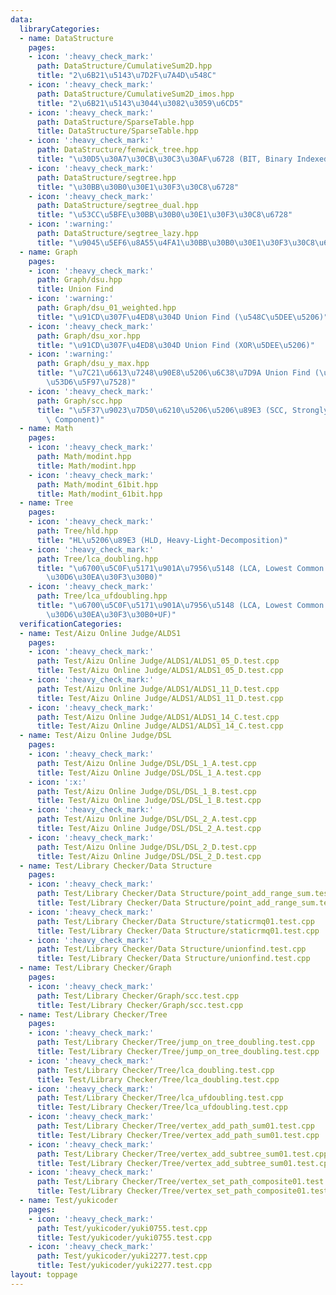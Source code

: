 ```yaml
---
data:
  libraryCategories:
  - name: DataStructure
    pages:
    - icon: ':heavy_check_mark:'
      path: DataStructure/CumulativeSum2D.hpp
      title: "2\u6B21\u5143\u7D2F\u7A4D\u548C"
    - icon: ':heavy_check_mark:'
      path: DataStructure/CumulativeSum2D_imos.hpp
      title: "2\u6B21\u5143\u3044\u3082\u3059\u6CD5"
    - icon: ':heavy_check_mark:'
      path: DataStructure/SparseTable.hpp
      title: DataStructure/SparseTable.hpp
    - icon: ':heavy_check_mark:'
      path: DataStructure/fenwick_tree.hpp
      title: "\u30D5\u30A7\u30CB\u30C3\u30AF\u6728 (BIT, Binary Indexed Tree)"
    - icon: ':heavy_check_mark:'
      path: DataStructure/segtree.hpp
      title: "\u30BB\u30B0\u30E1\u30F3\u30C8\u6728"
    - icon: ':heavy_check_mark:'
      path: DataStructure/segtree_dual.hpp
      title: "\u53CC\u5BFE\u30BB\u30B0\u30E1\u30F3\u30C8\u6728"
    - icon: ':warning:'
      path: DataStructure/segtree_lazy.hpp
      title: "\u9045\u5EF6\u8A55\u4FA1\u30BB\u30B0\u30E1\u30F3\u30C8\u6728"
  - name: Graph
    pages:
    - icon: ':heavy_check_mark:'
      path: Graph/dsu.hpp
      title: Union Find
    - icon: ':warning:'
      path: Graph/dsu_01_weighted.hpp
      title: "\u91CD\u307F\u4ED8\u304D Union Find (\u548C\u5DEE\u5206)"
    - icon: ':heavy_check_mark:'
      path: Graph/dsu_xor.hpp
      title: "\u91CD\u307F\u4ED8\u304D Union Find (XOR\u5DEE\u5206)"
    - icon: ':warning:'
      path: Graph/dsu_y_max.hpp
      title: "\u7C21\u6613\u7248\u90E8\u5206\u6C38\u7D9A Union Find (\u6700\u5927\u8FBA\
        \u53D6\u5F97\u7528)"
    - icon: ':heavy_check_mark:'
      path: Graph/scc.hpp
      title: "\u5F37\u9023\u7D50\u6210\u5206\u5206\u89E3 (SCC, Strongly Connected\
        \ Component)"
  - name: Math
    pages:
    - icon: ':heavy_check_mark:'
      path: Math/modint.hpp
      title: Math/modint.hpp
    - icon: ':heavy_check_mark:'
      path: Math/modint_61bit.hpp
      title: Math/modint_61bit.hpp
  - name: Tree
    pages:
    - icon: ':heavy_check_mark:'
      path: Tree/hld.hpp
      title: "HL\u5206\u89E3 (HLD, Heavy-Light-Decomposition)"
    - icon: ':heavy_check_mark:'
      path: Tree/lca_doubling.hpp
      title: "\u6700\u5C0F\u5171\u901A\u7956\u5148 (LCA, Lowest Common Ancestor) (\u30BF\
        \u30D6\u30EA\u30F3\u30B0)"
    - icon: ':heavy_check_mark:'
      path: Tree/lca_ufdoubling.hpp
      title: "\u6700\u5C0F\u5171\u901A\u7956\u5148 (LCA, Lowest Common Ancestor) (\u30C0\
        \u30D6\u30EA\u30F3\u30B0+UF)"
  verificationCategories:
  - name: Test/Aizu Online Judge/ALDS1
    pages:
    - icon: ':heavy_check_mark:'
      path: Test/Aizu Online Judge/ALDS1/ALDS1_05_D.test.cpp
      title: Test/Aizu Online Judge/ALDS1/ALDS1_05_D.test.cpp
    - icon: ':heavy_check_mark:'
      path: Test/Aizu Online Judge/ALDS1/ALDS1_11_D.test.cpp
      title: Test/Aizu Online Judge/ALDS1/ALDS1_11_D.test.cpp
    - icon: ':heavy_check_mark:'
      path: Test/Aizu Online Judge/ALDS1/ALDS1_14_C.test.cpp
      title: Test/Aizu Online Judge/ALDS1/ALDS1_14_C.test.cpp
  - name: Test/Aizu Online Judge/DSL
    pages:
    - icon: ':heavy_check_mark:'
      path: Test/Aizu Online Judge/DSL/DSL_1_A.test.cpp
      title: Test/Aizu Online Judge/DSL/DSL_1_A.test.cpp
    - icon: ':x:'
      path: Test/Aizu Online Judge/DSL/DSL_1_B.test.cpp
      title: Test/Aizu Online Judge/DSL/DSL_1_B.test.cpp
    - icon: ':heavy_check_mark:'
      path: Test/Aizu Online Judge/DSL/DSL_2_A.test.cpp
      title: Test/Aizu Online Judge/DSL/DSL_2_A.test.cpp
    - icon: ':heavy_check_mark:'
      path: Test/Aizu Online Judge/DSL/DSL_2_D.test.cpp
      title: Test/Aizu Online Judge/DSL/DSL_2_D.test.cpp
  - name: Test/Library Checker/Data Structure
    pages:
    - icon: ':heavy_check_mark:'
      path: Test/Library Checker/Data Structure/point_add_range_sum.test.cpp
      title: Test/Library Checker/Data Structure/point_add_range_sum.test.cpp
    - icon: ':heavy_check_mark:'
      path: Test/Library Checker/Data Structure/staticrmq01.test.cpp
      title: Test/Library Checker/Data Structure/staticrmq01.test.cpp
    - icon: ':heavy_check_mark:'
      path: Test/Library Checker/Data Structure/unionfind.test.cpp
      title: Test/Library Checker/Data Structure/unionfind.test.cpp
  - name: Test/Library Checker/Graph
    pages:
    - icon: ':heavy_check_mark:'
      path: Test/Library Checker/Graph/scc.test.cpp
      title: Test/Library Checker/Graph/scc.test.cpp
  - name: Test/Library Checker/Tree
    pages:
    - icon: ':heavy_check_mark:'
      path: Test/Library Checker/Tree/jump_on_tree_doubling.test.cpp
      title: Test/Library Checker/Tree/jump_on_tree_doubling.test.cpp
    - icon: ':heavy_check_mark:'
      path: Test/Library Checker/Tree/lca_doubling.test.cpp
      title: Test/Library Checker/Tree/lca_doubling.test.cpp
    - icon: ':heavy_check_mark:'
      path: Test/Library Checker/Tree/lca_ufdoubling.test.cpp
      title: Test/Library Checker/Tree/lca_ufdoubling.test.cpp
    - icon: ':heavy_check_mark:'
      path: Test/Library Checker/Tree/vertex_add_path_sum01.test.cpp
      title: Test/Library Checker/Tree/vertex_add_path_sum01.test.cpp
    - icon: ':heavy_check_mark:'
      path: Test/Library Checker/Tree/vertex_add_subtree_sum01.test.cpp
      title: Test/Library Checker/Tree/vertex_add_subtree_sum01.test.cpp
    - icon: ':heavy_check_mark:'
      path: Test/Library Checker/Tree/vertex_set_path_composite01.test.cpp
      title: Test/Library Checker/Tree/vertex_set_path_composite01.test.cpp
  - name: Test/yukicoder
    pages:
    - icon: ':heavy_check_mark:'
      path: Test/yukicoder/yuki0755.test.cpp
      title: Test/yukicoder/yuki0755.test.cpp
    - icon: ':heavy_check_mark:'
      path: Test/yukicoder/yuki2277.test.cpp
      title: Test/yukicoder/yuki2277.test.cpp
layout: toppage
---
```

